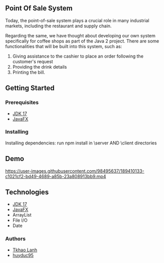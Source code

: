 ## Point Of Sale System
Today, the point-of-sale system plays a crucial role in many industrial markets, including the restaurant and supply chain. 

Regarding the same, we have thought about developing our own system specifically for coffee shops as part of the Java 2 project. There are some functionalities that will be built into this system, such as:

1. Giving assistance to the cashier to place an order following the customer's request
2. Providing the drink details 
3. Printing the bill. 

## Getting Started
### Prerequisites
- [JDK 17](https://www.oracle.com/java/technologies/javase/jdk17-archive-downloads.html)
- [JavaFX](https://docs.oracle.com/javase/8/javase-clienttechnologies.htm)

### Installing
Installing dependencies: run npm install in \server AND \client directories

## Demo

https://user-images.githubusercontent.com/98495637/189410133-c1021cf2-bd49-4689-a85b-23a808913bb9.mp4

## Technologies
- [JDK 17](https://www.oracle.com/java/technologies/javase/jdk17-archive-downloads.html)
- [JavaFX](https://docs.oracle.com/javase/8/javase-clienttechnologies.htm)
- ArrayList
- File I/O
- Date

### Authors
- [Tkhao Lanh](https://github.com/TkhaoLanh)
- [huyduc95](https://github.com/huyduc95)


